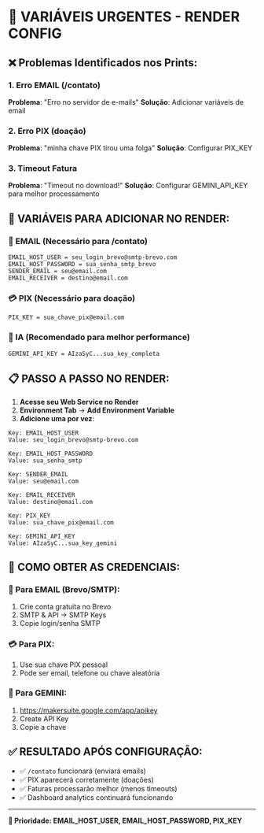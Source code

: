 # 🚨 VARIÁVEIS URGENTES - RENDER CONFIG

## ❌ **Problemas Identificados nos Prints:**

### **1. Erro EMAIL (/contato)**
**Problema**: "Erro no servidor de e-mails"
**Solução**: Adicionar variáveis de email

### **2. Erro PIX (doação)**  
**Problema**: "minha chave PIX tirou uma folga"
**Solução**: Configurar PIX_KEY

### **3. Timeout Fatura**
**Problema**: "Timeout no download!"
**Solução**: Configurar GEMINI_API_KEY para melhor processamento

## 🔧 **VARIÁVEIS PARA ADICIONAR NO RENDER:**

### **📧 EMAIL (Necessário para /contato)**
```
EMAIL_HOST_USER = seu_login_brevo@smtp-brevo.com
EMAIL_HOST_PASSWORD = sua_senha_smtp_brevo  
SENDER_EMAIL = seu@email.com
EMAIL_RECEIVER = destino@email.com
```

### **💳 PIX (Necessário para doação)**
```
PIX_KEY = sua_chave_pix@email.com
```

### **🤖 IA (Recomendado para melhor performance)**
```
GEMINI_API_KEY = AIzaSyC...sua_key_completa
```

## 📋 **PASSO A PASSO NO RENDER:**

1. **Acesse seu Web Service no Render**
2. **Environment Tab** → **Add Environment Variable**
3. **Adicione uma por vez**:

```
Key: EMAIL_HOST_USER
Value: seu_login_brevo@smtp-brevo.com

Key: EMAIL_HOST_PASSWORD  
Value: sua_senha_smtp

Key: SENDER_EMAIL
Value: seu@email.com

Key: EMAIL_RECEIVER
Value: destino@email.com

Key: PIX_KEY
Value: sua_chave_pix@email.com

Key: GEMINI_API_KEY
Value: AIzaSyC...sua_key_gemini
```

## 🎯 **COMO OBTER AS CREDENCIAIS:**

### **📧 Para EMAIL (Brevo/SMTP):**
1. Crie conta gratuita no Brevo
2. SMTP & API → SMTP Keys
3. Copie login/senha SMTP

### **💳 Para PIX:**
1. Use sua chave PIX pessoal
2. Pode ser email, telefone ou chave aleatória

### **🤖 Para GEMINI:**
1. https://makersuite.google.com/app/apikey
2. Create API Key
3. Copie a chave

## ✅ **RESULTADO APÓS CONFIGURAÇÃO:**
- ✅ `/contato` funcionará (enviará emails)
- ✅ PIX aparecerá corretamente (doações)
- ✅ Faturas processarão melhor (menos timeouts)
- ✅ Dashboard analytics continuará funcionando

---
**🚨 Prioridade: EMAIL_HOST_USER, EMAIL_HOST_PASSWORD, PIX_KEY**
